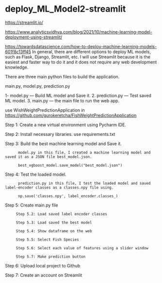# deploy_ML_Model2-streamlit

https://streamlit.io/

https://www.analyticsvidhya.com/blog/2021/10/machine-learning-model-deployment-using-streamlit/

 https://towardsdatascience.com/how-to-deploy-machine-learning-models-601f8c13ff45
In general, there are different options to deploy ML models, such as Flask, Django, Streamlit, etc.
I will use Streamlit because it is the easiest and faster way to do it and it does not require any web development knowledge.

There are three main python files to build the application.

main.py, model.py, prediction.py


1- model.py — Build ML model and Save it.
2. prediction.py — Test saved ML model.
3. main.py — the main file to run the web app.


use WishWeightPredictionApplication in https://github.com/gurokeretcha/FishWeightPredictionApplication

Step 1: Create a new virtual environment using Pycharm IDE.

Step 2: Install necessary libraries. use requirements.txt

Step 3: Build the best machine learning model and Save it.

          model.py in this file, I created a machine learning model and saved it as a JSON file best_model.json.

          best_xgboost_model.save_model("best_model.json")

Step 4: Test the loaded model.

          prediction.py in this file, I test the loaded model and saved label-encoder classes as a classes.npy file using.

          np.save('classes.npy', label_encoder.classes_)

Step 5: Create main.py file

         Step 5.2: Load saved label encoder classes

         Step 5.3: Load saved the best model

         Step 5.4: Show dataframe on the web

         Step 5.5: Select Fish Species

         Step 5.6: Select each value of features using a slider window

         Step 5.7: Make prediction button

Step 6: Upload local project to Github

Step 7: Create an account on Streamlit


